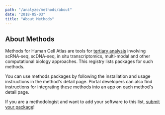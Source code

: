 ```yaml
---
path: "/analyze/methods/about"	
date: "2018-05-03"	
title: "About Methods"
---
```


## About Methods
Methods for Human Cell Atlas are tools for [tertiary analysis](https://putalinkhere.com/what-is-tertiary-analysis) involving scRNA-seq, scDNA-seq, in situ transcriptomics, multi-modal and other computational biology approaches.  This registry lists packages for such methods.

You can use methods packages by following the installation and usage instructions in the method's detail page.  Portal developers can also find instructions for integrating these methods into an app on each method's detail page.

If you are a methodologist and want to add your software to this list, [submit your package](https://github.com/HumanCellAtlas/data-portal-content/issues/new/?with-methods-package-submission-issue-template)!
